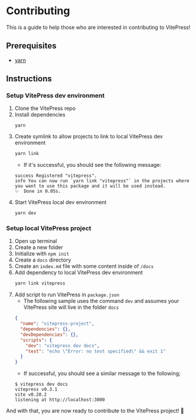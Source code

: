 # Contributing

This is a guide to help those who are interested in contributing to VitePress!

## Prerequisites

- [yarn](https://classic.yarnpkg.com/en/docs/cli/install/)

## Instructions

### Setup VitePress dev environment

1. Clone the VitePress repo
1. Install dependencies
    ```
    yarn
    ```
1. Create symlink to allow projects to link to local VitePress dev environment
    ```bash
    yarn link
    ```
    - If it's successful, you should see the following message:
    ```
    success Registered "vitepress".
    info You can now run `yarn link "vitepress"` in the projects where you want to use this package and it will be used instead.
    ✨  Done in 0.05s.
    ```
1. Start VitePress local dev environment
    ```bash
    yarn dev
    ```



### Setup local VitePress project

1. Open up terminal
1. Create a new folder
1. Initialize with `npm init`
1. Create a `docs` directory
1. Create an `index.md` file with some content inside of `/docs`
1. Add dependency to local VitePress dev environment
    ```bash
    yarn link vitepress
    ```
1. Add script to run VitePress in `package.json`
    - The following sample uses the command `dev` and assumes your VitePress site will live in the folder `docs`
    ```json
    {
      "name": "vitepress-project",
      "dependencies": {},
      "devDependencies": {},
      "scripts": {
        "dev": "vitepress dev docs",
        "test": "echo \"Error: no test specified\" && exit 1"
      }
    }
    ```
    - If successful, you should see a similar message to the following;
    ```
    $ vitepress dev docs
    vitepress v0.3.1
    vite v0.20.2
    listening at http://localhost:3000
    ```

And with that, you are now ready to contribute to the VitePress project! 🎉